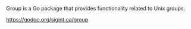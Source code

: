 Group is a Go package that provides functionality related to Unix groups.

https://godoc.org/sigint.ca/group

